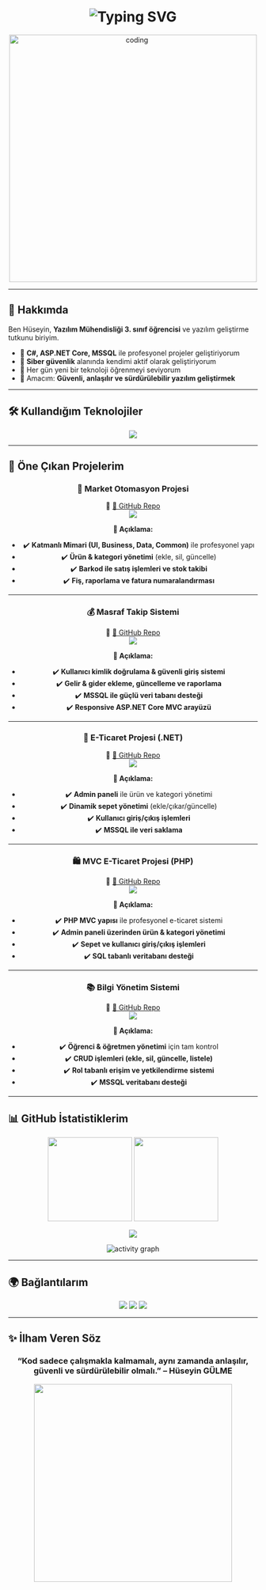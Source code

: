 <h1 align="center">
  <img src="https://readme-typing-svg.herokuapp.com?font=Orbitron&size=32&duration=3000&pause=1000&color=00E7FF&center=true&vCenter=true&width=900&lines=👋+Merhaba!+Ben+Hüseyin+Bünyamin+GÜLME;💻+Yazılım+Geliştirici;🚀+ASP.NET+Core+%26+C%23;🔐+Siber+Güvenlik+Meraklısı;✨+Full+Stack+Developer+Adayı" alt="Typing SVG" />
</h1>

<p align="center">
  <img src="https://media.giphy.com/media/qgQUggAC3Pfv687qPC/giphy.gif" width="500px" alt="coding"/>
</p>

---

## 🚀 Hakkımda  

Ben Hüseyin, **Yazılım Mühendisliği 3. sınıf öğrencisi** ve yazılım geliştirme tutkunu biriyim.  
- 💼 **C#, ASP.NET Core, MSSQL** ile profesyonel projeler geliştiriyorum  
- 🔐 **Siber güvenlik** alanında kendimi aktif olarak geliştiriyorum  
- 🌱 Her gün yeni bir teknoloji öğrenmeyi seviyorum  
- 🎯 Amacım: **Güvenli, anlaşılır ve sürdürülebilir yazılım geliştirmek**  

---

## 🛠️ Kullandığım Teknolojiler  

<p align="center">
  <img src="https://skillicons.dev/icons?i=cs,dotnet,java,cpp,js,html,css,linux,mysql,git,github,visualstudio,vscode,postman" />
</p>

---

## 🌟 Öne Çıkan Projelerim  

<div align="center">

### 🏪 Market Otomasyon Projesi  
🔗 [📂 GitHub Repo](https://github.com/huseyingulme/MarketOtomasyon)  
<img src="https://github-readme-stats.vercel.app/api/pin/?username=huseyingulme&repo=MarketOtomasyon&theme=tokyonight" />  

**📌 Açıklama:**  
- ✔️ **Katmanlı Mimari (UI, Business, Data, Common)** ile profesyonel yapı  
- ✔️ **Ürün & kategori yönetimi** (ekle, sil, güncelle)  
- ✔️ **Barkod ile satış işlemleri ve stok takibi**  
- ✔️ **Fiş, raporlama ve fatura numaralandırması**  

---

### 💰 Masraf Takip Sistemi  
🔗 [📂 GitHub Repo](https://github.com/huseyingulme/MasrafTakipSistemi)  
<img src="https://github-readme-stats.vercel.app/api/pin/?username=huseyingulme&repo=MasrafTakipSistemi&theme=tokyonight" />  

**📌 Açıklama:**  
- ✔️ **Kullanıcı kimlik doğrulama & güvenli giriş sistemi**  
- ✔️ **Gelir & gider ekleme, güncelleme ve raporlama**  
- ✔️ **MSSQL ile güçlü veri tabanı desteği**  
- ✔️ **Responsive ASP.NET Core MVC arayüzü**  

---

### 🛒 E-Ticaret Projesi (.NET)  
🔗 [📂 GitHub Repo](https://github.com/huseyingulme/ETicaretProjesi)  
<img src="https://github-readme-stats.vercel.app/api/pin/?username=huseyingulme&repo=ETicaretProjesi&theme=tokyonight" />  

**📌 Açıklama:**  
- ✔️ **Admin paneli** ile ürün ve kategori yönetimi  
- ✔️ **Dinamik sepet yönetimi** (ekle/çıkar/güncelle)  
- ✔️ **Kullanıcı giriş/çıkış işlemleri**  
- ✔️ **MSSQL ile veri saklama**  

---

### 🛍️ MVC E-Ticaret Projesi (PHP)  
🔗 [📂 GitHub Repo](https://github.com/huseyingulme/mvcproje)  
<img src="https://github-readme-stats.vercel.app/api/pin/?username=huseyingulme&repo=mvcproje&theme=tokyonight" />  

**📌 Açıklama:**  
- ✔️ **PHP MVC yapısı** ile profesyonel e-ticaret sistemi  
- ✔️ **Admin paneli üzerinden ürün & kategori yönetimi**  
- ✔️ **Sepet ve kullanıcı giriş/çıkış işlemleri**  
- ✔️ **SQL tabanlı veritabanı desteği**  

---

### 📚 Bilgi Yönetim Sistemi  
🔗 [📂 GitHub Repo](https://github.com/huseyingulme/BilgiYonetimSistemi)  
<img src="https://github-readme-stats.vercel.app/api/pin/?username=huseyingulme&repo=BilgiYonetimSistemi&theme=tokyonight" />  

**📌 Açıklama:**  
- ✔️ **Öğrenci & öğretmen yönetimi** için tam kontrol  
- ✔️ **CRUD işlemleri (ekle, sil, güncelle, listele)**  
- ✔️ **Rol tabanlı erişim ve yetkilendirme sistemi**  
- ✔️ **MSSQL veritabanı desteği**  

</div>

---

## 📊 GitHub İstatistiklerim  

<p align="center">
  <img src="https://github-readme-stats.vercel.app/api?username=huseyingulme&show_icons=true&theme=radical&hide_border=true" height="170" />
  <img src="https://github-readme-streak-stats.herokuapp.com/?user=huseyingulme&theme=radical&hide_border=true" height="170" />
</p>

<p align="center">
  <img src="https://github-profile-trophy.vercel.app/?username=huseyingulme&theme=dracula&no-frame=true&row=1&column=6" />
</p>

<p align="center">
  <img src="https://github-readme-activity-graph.vercel.app/graph?username=huseyingulme&theme=react-dark" alt="activity graph"/>
</p>

---

## 🌍 Bağlantılarım  

<p align="center">
  <a href="https://www.linkedin.com/in/h%C3%BCseyin-g%C3%BClme/"><img src="https://img.icons8.com/color/48/000000/linkedin.png"/></a>
  <a href="mailto:huseyin.glm.22@gmail.com"><img src="https://img.icons8.com/color/48/000000/gmail.png"/></a>
  <a href="https://github.com/huseyingulme"><img src="https://img.icons8.com/material-outlined/48/000000/github.png"/></a>
</p>

---

## ✨ İlham Veren Söz  

<h3 align="center">“Kod sadece çalışmakla kalmamalı, aynı zamanda anlaşılır, güvenli ve sürdürülebilir olmalı.” – Hüseyin GÜLME</h3>

<p align="center">
  <img src="https://media.giphy.com/media/Ll22OhMLAlVDb8UQWe/giphy.gif" width="400"/>
</p>
